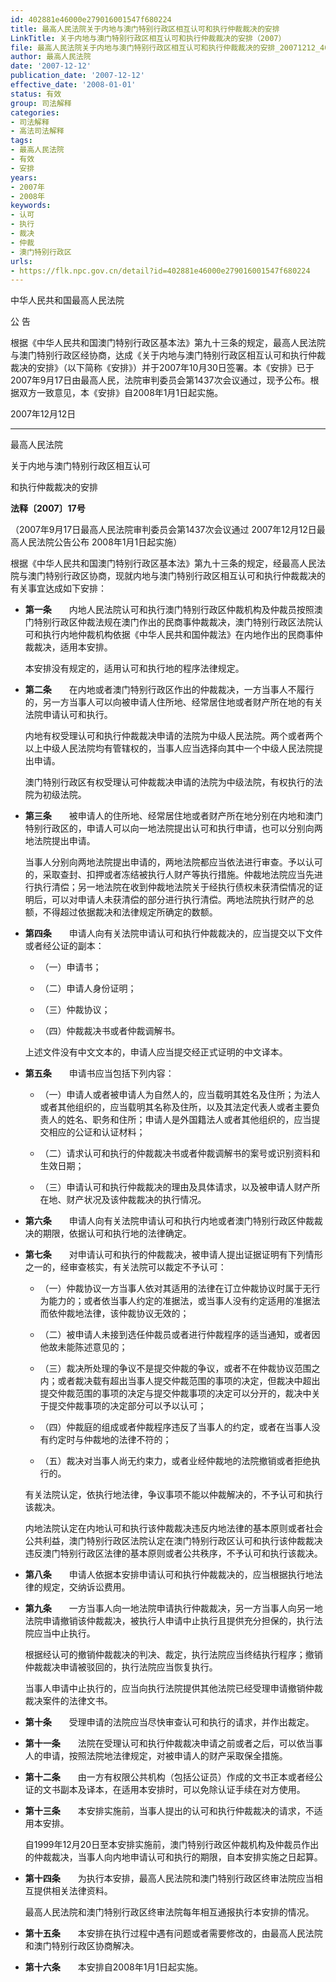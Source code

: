 ```yaml
---
id: 402881e46000e279016001547f680224
title: 最高人民法院关于内地与澳门特别行政区相互认可和执行仲裁裁决的安排
LinkTitle: 关于内地与澳门特别行政区相互认可和执行仲裁裁决的安排（2007）
file: 最高人民法院关于内地与澳门特别行政区相互认可和执行仲裁裁决的安排_20071212_402881e46000e279016001547f680224.docx
author: 最高人民法院
date: '2007-12-12'
publication_date: '2007-12-12'
effective_date: '2008-01-01'
status: 有效
group: 司法解释
categories:
- 司法解释
- 高法司法解释
tags:
- 最高人民法院
- 有效
- 安排
years:
- 2007年
- 2008年
keywords:
- 认可
- 执行
- 裁决
- 仲裁
- 澳门特别行政区
urls:
- https://flk.npc.gov.cn/detail?id=402881e46000e279016001547f680224
---
```


中华人民共和国最高人民法院

公 告

根据《中华人民共和国澳门特别行政区基本法》第九十三条的规定，最高人民法院与澳门特别行政区经协商，达成《关于内地与澳门特别行政区相互认可和执行仲裁裁决的安排》（以下简称《安排》）并于2007年10月30日签署。本《安排》已于2007年9月17日由最高人民，法院审判委员会第1437次会议通过，现予公布。根据双方一致意见，本《安排》自2008年1月1日起实施。

2007年12月12日

---

最高人民法院

关于内地与澳门特别行政区相互认可

和执行仲裁裁决的安排

**法释〔2007〕17号**

（2007年9月17日最高人民法院审判委员会第1437次会议通过 2007年12月12日最高人民法院公告公布 2008年1月1日起实施）

根据《中华人民共和国澳门特别行政区基本法》第九十三条的规定，经最高人民法院与澳门特别行政区协商，现就内地与澳门特别行政区相互认可和执行仲裁裁决的有关事宜达成如下安排：

- **第一条**　　内地人民法院认可和执行澳门特别行政区仲裁机构及仲裁员按照澳门特别行政区仲裁法规在澳门作出的民商事仲裁裁决，澳门特别行政区法院认可和执行内地仲裁机构依据《中华人民共和国仲裁法》在内地作出的民商事仲裁裁决，适用本安排。

  本安排没有规定的，适用认可和执行地的程序法律规定。

- **第二条**　　在内地或者澳门特别行政区作出的仲裁裁决，一方当事人不履行的，另一方当事人可以向被申请人住所地、经常居住地或者财产所在地的有关法院申请认可和执行。

  内地有权受理认可和执行仲裁裁决申请的法院为中级人民法院。两个或者两个以上中级人民法院均有管辖权的，当事人应当选择向其中一个中级人民法院提出申请。

  澳门特别行政区有权受理认可仲裁裁决申请的法院为中级法院，有权执行的法院为初级法院。

- **第三条**　　被申请人的住所地、经常居住地或者财产所在地分别在内地和澳门特别行政区的，申请人可以向一地法院提出认可和执行申请，也可以分别向两地法院提出申请。

  当事人分别向两地法院提出申请的，两地法院都应当依法进行审查。予以认可的，采取查封、扣押或者冻结被执行人财产等执行措施。仲裁地法院应当先进行执行清偿；另一地法院在收到仲裁地法院关于经执行债权未获清偿情况的证明后，可以对申请人未获清偿的部分进行执行清偿。两地法院执行财产的总额，不得超过依据裁决和法律规定所确定的数额。

- **第四条**　　申请人向有关法院申请认可和执行仲裁裁决的，应当提交以下文件或者经公证的副本：

  - （一）申请书；

  - （二）申请人身份证明；

  - （三）仲裁协议；

  - （四）仲裁裁决书或者仲裁调解书。

  上述文件没有中文文本的，申请人应当提交经正式证明的中文译本。

- **第五条**　　申请书应当包括下列内容：

  - （一）申请人或者被申请人为自然人的，应当载明其姓名及住所；为法人或者其他组织的，应当载明其名称及住所，以及其法定代表人或者主要负责人的姓名、职务和住所；申请人是外国籍法人或者其他组织的，应当提交相应的公证和认证材料；

  - （二）请求认可和执行的仲裁裁决书或者仲裁调解书的案号或识别资料和生效日期；

  - （三）申请认可和执行仲裁裁决的理由及具体请求，以及被申请人财产所在地、财产状况及该仲裁裁决的执行情况。

- **第六条**　　申请人向有关法院申请认可和执行内地或者澳门特别行政区仲裁裁决的期限，依据认可和执行地的法律确定。

- **第七条**　　对申请认可和执行的仲裁裁决，被申请人提出证据证明有下列情形之一的，经审查核实，有关法院可以裁定不予认可：

  - （一）仲裁协议一方当事人依对其适用的法律在订立仲裁协议时属于无行为能力的；或者依当事人约定的准据法，或当事人没有约定适用的准据法而依仲裁地法律，该仲裁协议无效的；

  - （二）被申请人未接到选任仲裁员或者进行仲裁程序的适当通知，或者因他故未能陈述意见的；

  - （三）裁决所处理的争议不是提交仲裁的争议，或者不在仲裁协议范围之内；或者裁决载有超出当事人提交仲裁范围的事项的决定，但裁决中超出提交仲裁范围的事项的决定与提交仲裁事项的决定可以分开的，裁决中关于提交仲裁事项的决定部分可以予以认可；

  - （四）仲裁庭的组成或者仲裁程序违反了当事人的约定，或者在当事人没有约定时与仲裁地的法律不符的；

  - （五）裁决对当事人尚无约束力，或者业经仲裁地的法院撤销或者拒绝执行的。

  有关法院认定，依执行地法律，争议事项不能以仲裁解决的，不予认可和执行该裁决。

  内地法院认定在内地认可和执行该仲裁裁决违反内地法律的基本原则或者社会公共利益，澳门特别行政区法院认定在澳门特别行政区认可和执行该仲裁裁决违反澳门特别行政区法律的基本原则或者公共秩序，不予认可和执行该裁决。

- **第八条**　　申请人依据本安排申请认可和执行仲裁裁决的，应当根据执行地法律的规定，交纳诉讼费用。

- **第九条**　　一方当事人向一地法院申请执行仲裁裁决，另一方当事人向另一地法院申请撤销该仲裁裁决，被执行人申请中止执行且提供充分担保的，执行法院应当中止执行。

  根据经认可的撤销仲裁裁决的判决、裁定，执行法院应当终结执行程序；撤销仲裁裁决申请被驳回的，执行法院应当恢复执行。

  当事人申请中止执行的，应当向执行法院提供其他法院已经受理申请撤销仲裁裁决案件的法律文书。

- **第十条**　　受理申请的法院应当尽快审查认可和执行的请求，并作出裁定。

- **第十一条**　　法院在受理认可和执行仲裁裁决申请之前或者之后，可以依当事人的申请，按照法院地法律规定，对被申请人的财产采取保全措施。

- **第十二条**　　由一方有权限公共机构（包括公证员）作成的文书正本或者经公证的文书副本及译本，在适用本安排时，可以免除认证手续在对方使用。

- **第十三条**　　本安排实施前，当事人提出的认可和执行仲裁裁决的请求，不适用本安排。

  自1999年12月20日至本安排实施前，澳门特别行政区仲裁机构及仲裁员作出的仲裁裁决，当事人向内地申请认可和执行的期限，自本安排实施之日起算。

- **第十四条**　　为执行本安排，最高人民法院和澳门特别行政区终审法院应当相互提供相关法律资料。

  最高人民法院和澳门特别行政区终审法院每年相互通报执行本安排的情况。

- **第十五条**　　本安排在执行过程中遇有问题或者需要修改的，由最高人民法院和澳门特别行政区协商解决。

- **第十六条**　　本安排自2008年1月1日起实施。
